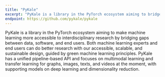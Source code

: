 ```yaml
---
title: "PyKale"
excerpt: "PyKale is a library in the PyTorch ecosystem aiming to bridge gaps between data, software, and end users."
endpoint: https://github.com/pykale/pykale
---
```


PyKale is a library in the PyTorch ecosystem aiming to make machine learning more accessible to interdisciplinary research by bridging gaps between data, software, and end users. Both machine learning experts and end users can do better research with our accessible, scalable, and sustainable design, guided by green machine learning principles. PyKale has a unified pipeline-based API and focuses on multimodal learning and transfer learning for graphs, images, texts, and videos at the moment, with supporting models on deep learning and dimensionality reduction.
